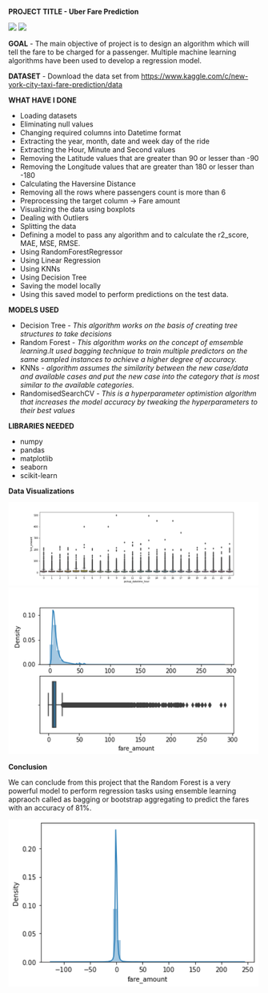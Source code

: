 **PROJECT TITLE - Uber Fare Prediction**
  
 
 
<img src = "https://github.com/Soumayan-pal01/ML-ProjectKart/blob/main/Uber%20Fare%20predictions/Images/project_viz2.png" width="400"> 
<img src = "https://github.com/Soumayan-pal01/ML-ProjectKart/blob/main/Uber%20Fare%20predictions/Images/project_viz1.png" width="200">


**GOAL** - The main objective of project is to design an algorithm which will tell the fare to be charged for a passenger. Multiple machine learning algorithms have been used to develop a regression model.

**DATASET** - Download the data set from https://www.kaggle.com/c/new-york-city-taxi-fare-prediction/data

**WHAT HAVE I DONE**
- Loading datasets
- Eliminating null values
- Changing required columns into Datetime format
- Extracting the year, month, date and week day of the ride
- Extracting the Hour, Minute and Second values
- Removing the Latitude values that are greater than 90 or lesser than -90
- Removing the Longitude values that are greater than 180 or lesser than -180
- Calculating the Haversine Distance
- Removing all the rows where passengers count is more than 6
- Preprocessing the target column -> Fare amount
- Visualizing the data using boxplots
- Dealing with Outliers
- Splitting the data
- Defining a model to pass any algorithm and to calculate the r2_score, MAE, MSE, RMSE.
- Using RandomForestRegressor
- Using Linear Regression
- Using KNNs
- Using Decision Tree
- Saving the model locally
- Using this saved model to perform predictions on the test data.


**MODELS USED**
- Decision Tree - *This algorithm works on the basis of creating tree structures to take decisions*
- Random Forest - *This algorithm works on the concept of emsemble learning.It used bagging technique to train multiple predictors on the same sampled instances to achieve a higher degree of accuracy.*
- KNNs - *algorithm assumes the similarity between the new case/data and available cases and put the new case into the category that is most similar to the available categories.*
- RandomisedSearchCV - *This is a hyperparameter optimistion algorithm that increases the model accuracy by tweaking the hyperparameters to their best values*

**LIBRARIES NEEDED**
- numpy
- pandas
- matplotlib
- seaborn
- scikit-learn

**Data Visualizations**

<img src = "https://github.com/Soumayan-pal01/ML-ProjectKart/blob/main/Uber%20Fare%20predictions/Images/boxplot_3.png" width="500">

<img src = "https://github.com/Soumayan-pal01/ML-ProjectKart/blob/main/Uber%20Fare%20predictions/Images/final_outlier_plot.png" width="500">

**Conclusion**

We can conclude from this project that the Random Forest is a very powerful model to perform regression tasks using ensemble learning appraoch called as bagging or bootstrap aggregating to predict the fares with an accuracy of 81%.
 
<img src = "https://github.com/Soumayan-pal01/ML-ProjectKart/blob/main/Uber%20Fare%20predictions/Images/RF_regressor.png" width="500">
